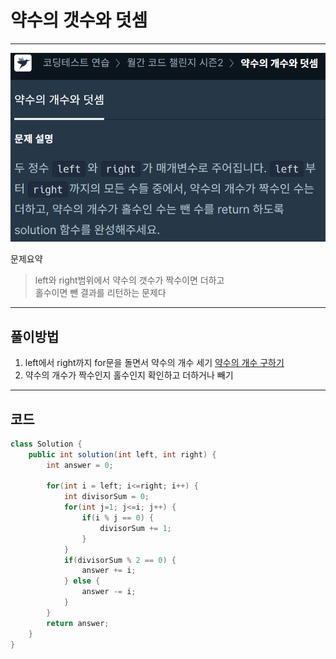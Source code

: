 # 약수의 갯수와 덧셈
***
![](assets/markdown-img-paste-20220120174722593.png)

문제요약
>left와 right범위에서 약수의 갯수가 짝수이면 더하고  
>홀수이면 뺀 결과를 리턴하는 문제다
***

## 풀이방법
1. left에서 right까지 for문을 돌면서 약수의 개수 세기
[약수의 개수 구하기](https://github.com/abhidhamma-java/TIL/blob/main/알고리즘/유형/수학/약수의_개수_구하기.md)
2. 약수의 개수가 짝수인지 홀수인지 확인하고 더하거나 빼기

***

## 코드

```java
class Solution {
    public int solution(int left, int right) {
        int answer = 0;
        
        for(int i = left; i<=right; i++) {
            int divisorSum = 0;
            for(int j=1; j<=i; j++) {
                if(i % j == 0) {
                    divisorSum += 1;
                }
            }
            if(divisorSum % 2 == 0) {
                answer += i;
            } else {
                answer -= i;
            }
        }
        return answer;
    }
}
```